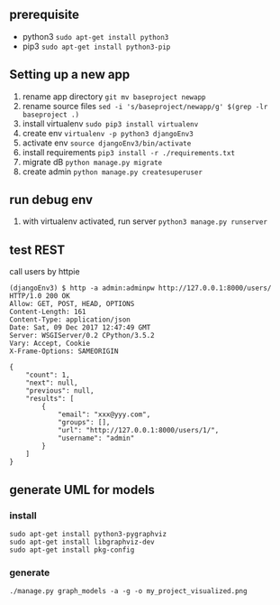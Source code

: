 ## prerequisite

* python3
  `sudo apt-get install python3`
* pip3
  `sudo apt-get install python3-pip`

## Setting up a new app

1. rename app directory
  `git mv baseproject newapp`
1. rename source files
  `sed -i 's/baseproject/newapp/g' $(grep -lr baseproject .)`
1. install virtualenv
  `sudo pip3 install virtualenv`
1. create env
  `virtualenv -p python3 djangoEnv3`
1. activate env
  `source djangoEnv3/bin/activate`
1. install requirements
  `pip3 install -r ./requirements.txt`
1. migrate dB
  `python manage.py migrate`
1. create admin
  `python manage.py createsuperuser`

## run debug env

1. with virtualenv activated, run server
  `python3 manage.py runserver`

## test REST

call users by httpie

```
(djangoEnv3) $ http -a admin:adminpw http://127.0.0.1:8000/users/
HTTP/1.0 200 OK
Allow: GET, POST, HEAD, OPTIONS
Content-Length: 161
Content-Type: application/json
Date: Sat, 09 Dec 2017 12:47:49 GMT
Server: WSGIServer/0.2 CPython/3.5.2
Vary: Accept, Cookie
X-Frame-Options: SAMEORIGIN

{
    "count": 1,
    "next": null,
    "previous": null,
    "results": [
        {
            "email": "xxx@yyy.com",
            "groups": [],
            "url": "http://127.0.0.1:8000/users/1/",
            "username": "admin"
        }
    ]
}
```


## generate UML for models

### install

```
sudo apt-get install python3-pygraphviz
sudo apt-get install libgraphviz-dev
sudo apt-get install pkg-config
```

### generate

```
./manage.py graph_models -a -g -o my_project_visualized.png
```

